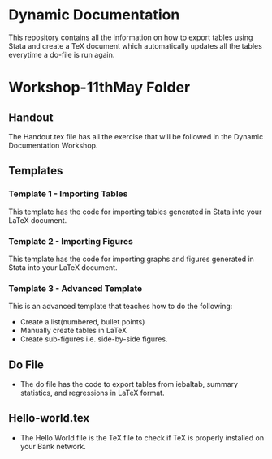 # Dynamic Documentation 

This repository contains all the information on how to export tables using Stata and create a TeX document which automatically updates all the tables everytime a do-file is run again. 

# Workshop-11thMay Folder
## Handout 
The Handout.tex file has all the exercise that will be followed in the Dynamic Documentation Workshop.

## Templates
### Template 1 - Importing Tables
This template has the code for importing tables generated in Stata into your LaTeX document. 

### Template 2 - Importing Figures 
This template has the code for importing graphs and figures generated in Stata into your LaTeX document. 

### Template 3 - Advanced Template
This is an advanced template that teaches how to do the following:
* Create a list(numbered, bullet points)
* Manually create tables in LaTeX
* Create sub-figures i.e. side-by-side figures.

## Do File
* The do file has the code to export tables from iebaltab, summary statistics, and regressions in LaTeX format. 

## Hello-world.tex
* The Hello World file is the TeX file to check if TeX is properly installed on your Bank network. 
